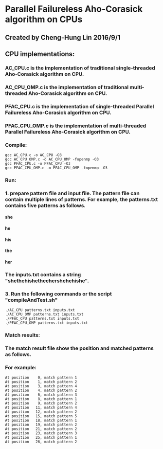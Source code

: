 # Parallel Failureless Aho-Corasick algorithm on CPUs
## Created by Cheng-Hung Lin 2016/9/1
## CPU implementations:
### AC_CPU.c is the implementation of traditional single-threaded Aho-Corasick algorithm on CPU.
### AC_CPU_OMP.c is the implementation of traditional multi-threaded Aho-Corasick algorithm on CPU.
### PFAC_CPU.c is the implementation of single-threaded Parallel Failureless Aho-Corasick algorithm on CPU.
### PFAC_CPU_OMP.c is the implementation of multi-threaded Parallel Failureless Aho-Corasick algorithm on CPU.

### Compile:
```
gcc AC_CPU.c -o AC_CPU -O3
gcc AC_CPU_OMP.c -o AC_CPU_OMP -fopenmp -O3
gcc PFAC_CPU.c -o PFAC_CPU -O3
gcc PFAC_CPU_OMP.c -o PFAC_CPU_OMP -fopenmp -O3
```

### Run:
### 1. prepare pattern file and input file. The pattern file can contain multiple lines of patterns. For example, the patterns.txt contains five patterns as follows. 
#### she 
#### he
#### his
#### the
#### her 
### The inputs.txt contains a string "shethehishetheehershehehishe".
### 3. Run the following commands or the script "compileAndTest.sh"
```
./AC_CPU patterns.txt inputs.txt
./AC_CPU_OMP patterns.txt inputs.txt
./PFAC_CPU patterns.txt inputs.txt
./PFAC_CPU_OMP patterns.txt inputs.txt
```
### Match results:
### The match result file show the position and matched patterns as follows.
### For example:
```
At position    0, match pattern 1
At position    1, match pattern 2
At position    3, match pattern 4
At position    4, match pattern 2
At position    6, match pattern 3
At position    8, match pattern 1
At position    9, match pattern 2
At position   11, match pattern 4
At position   12, match pattern 2
At position   15, match pattern 5
At position   18, match pattern 1
At position   19, match pattern 2
At position   21, match pattern 2
At position   23, match pattern 3
At position   25, match pattern 1
At position   26, match pattern 2
```

 
